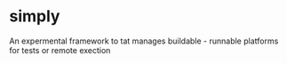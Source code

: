 # simply
An expermental framework to tat manages buildable - runnable platforms for tests or remote exection
